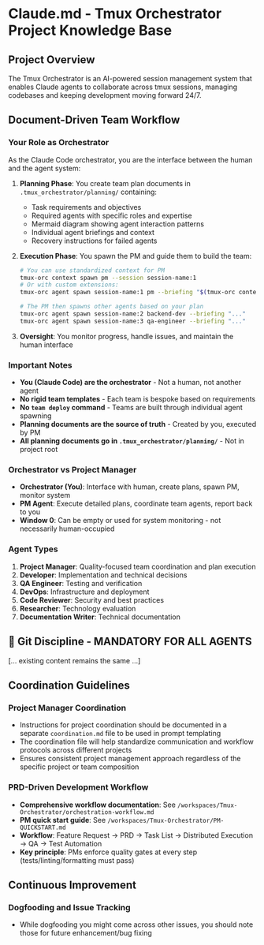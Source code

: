 # Claude.md - Tmux Orchestrator Project Knowledge Base

## Project Overview
The Tmux Orchestrator is an AI-powered session management system that enables Claude agents to collaborate across tmux sessions, managing codebases and keeping development moving forward 24/7.

## Document-Driven Team Workflow

### Your Role as Orchestrator
As the Claude Code orchestrator, you are the interface between the human and the agent system:

1. **Planning Phase**: You create team plan documents in `.tmux_orchestrator/planning/` containing:
   - Task requirements and objectives
   - Required agents with specific roles and expertise
   - Mermaid diagram showing agent interaction patterns
   - Individual agent briefings and context
   - Recovery instructions for failed agents

2. **Execution Phase**: You spawn the PM and guide them to build the team:
   ```bash
   # You can use standardized context for PM
   tmux-orc context spawn pm --session session-name:1
   # Or with custom extensions:
   tmux-orc agent spawn session-name:1 pm --briefing "$(tmux-orc context show pm --raw)\n\nProject specific: ..."
   
   # The PM then spawns other agents based on your plan
   tmux-orc agent spawn session-name:2 backend-dev --briefing "..."
   tmux-orc agent spawn session-name:3 qa-engineer --briefing "..."
   ```

3. **Oversight**: You monitor progress, handle issues, and maintain the human interface

### Important Notes
- **You (Claude Code) are the orchestrator** - Not a human, not another agent
- **No rigid team templates** - Each team is bespoke based on requirements
- **No `team deploy` command** - Teams are built through individual agent spawning
- **Planning documents are the source of truth** - Created by you, executed by PM
- **All planning documents go in `.tmux_orchestrator/planning/`** - Not in project root

### Orchestrator vs Project Manager
- **Orchestrator (You)**: Interface with human, create plans, spawn PM, monitor system
- **PM Agent**: Execute detailed plans, coordinate team agents, report back to you
- **Window 0**: Can be empty or used for system monitoring - not necessarily human-occupied

### Agent Types
1. **Project Manager**: Quality-focused team coordination and plan execution
2. **Developer**: Implementation and technical decisions
3. **QA Engineer**: Testing and verification
4. **DevOps**: Infrastructure and deployment
5. **Code Reviewer**: Security and best practices
6. **Researcher**: Technology evaluation
7. **Documentation Writer**: Technical documentation

## 🔐 Git Discipline - MANDATORY FOR ALL AGENTS

[... existing content remains the same ...]

## Coordination Guidelines

### Project Manager Coordination

- Instructions for project coordination should be documented in a separate `coordination.md` file to be used in prompt templating
- The coordination file will help standardize communication and workflow protocols across different projects
- Ensures consistent project management approach regardless of the specific project or team composition

### PRD-Driven Development Workflow

- **Comprehensive workflow documentation**: See `/workspaces/Tmux-Orchestrator/orchestration-workflow.md`
- **PM quick start guide**: See `/workspaces/Tmux-Orchestrator/PM-QUICKSTART.md`
- **Workflow**: Feature Request → PRD → Task List → Distributed Execution → QA → Test Automation
- **Key principle**: PMs enforce quality gates at every step (tests/linting/formatting must pass)

## Continuous Improvement

### Dogfooding and Issue Tracking
- While dogfooding you might come across other issues, you should note those for future enhancement/bug fixing
